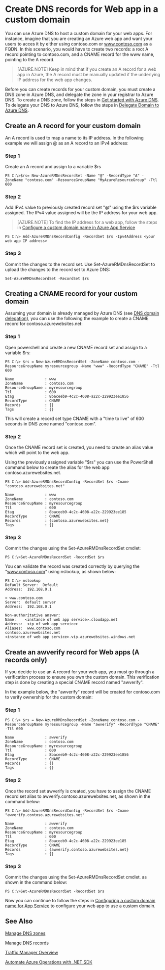 <properties 
   pageTitle="Create custom DNS records for a Web app | Microsoft Azure  " 
   description="How to create custom domain DNS records for Web app using Azure DNS. Step by step to verify your domain ownership using CNAME or A record" 
   services="dns" 
   documentationCenter="na" 
   authors="joaoma" 
   manager="carolz" 
   editor=""/>

<tags
   ms.service="dns"
   ms.devlang="na"
   ms.topic="article"
   ms.tgt_pltfrm="na"
   ms.workload="infrastructure-services" 
   ms.date="11/24/2015"
   ms.author="joaoma"/>

# Create DNS records for Web app in a custom domain

You can use Azure DNS to host a custom domain for your web apps. For instance, imagine that you are creating an Azure web app and want your users to acces it by either using contoso.com or www.contoso.com as a FQDN. In this scenario, you would have to create two records: a root A record pointing to contoso.com, and a CNAME record for the www name, pointing to the A record. 

> [AZURE.NOTE] Keep in mind that if you create an A record for a web app in Azure, the A record must be manually updated if the underlying IP address for the web app changes.

Before you can create records for your custom domain, you must create a DNS zone in Azure DNS, and delegate the zone in your registrar to Azure DNS. To create a DNS zone, follow the steps in [Get started with Azure DNS](../dns-getstarted-create-dnszone/#Create-a-DNS-zone). To delegate your DNS to Azure DNS, follow the steps in [Delegate Domain to Azure DNS](../dns-domain-delegation).
 
## Create an A record for your custom domain

An A record is used to map a name to its IP address. In the following example we will assign @ as an A record to an IPv4 address:

### Step 1
 
Create an A record and assign to a variable $rs
	
	PS C:\>$rs= New-AzureRMDnsRecordSet -Name "@" -RecordType "A" -ZoneName "contoso.com" -ResourceGroupName "MyAzureResourceGroup" -Ttl 600 

### Step 2

Add IPv4 value to previously created record set "@" using the $rs variable assigned. The IPv4 value assigned will be the IP address for your web app.

> [AZURE.NOTE] To find the IP address for a web app, follow the steps in [Configure a custom domain name in Azure App Service](../web-sites-custom-domain-name/#Find-the-virtual-IP-address)

	PS C:\> Add-AzureRMDnsRecordConfig -RecordSet $rs -Ipv4Address <your web app IP address>

### Step 3

Commit the changes to the record set. Use Set-AzureRMDnsRecordSet to upload the changes to the record set to Azure DNS:

	Set-AzureRMDnsRecordSet -RecordSet $rs

## Creating a CNAME record for your custom domain

Assuming your domain is already managed by Azure DNS (see [DNS domain delegation](../dns-domain-delegation)), you can use the following the example to create a CNAME record for contoso.azurewebsites.net:

### Step 1

Open powershell and create a new CNAME record set and assign to a variable $rs:

	PS C:\> $rs = New-AzureRMDnsRecordSet -ZoneName contoso.com -ResourceGroupName myresourcegroup -Name "www" -RecordType "CNAME" -Ttl 600
 
	Name              : www
	ZoneName          : contoso.com
	ResourceGroupName : myresourcegroup
	Ttl               : 600
	Etag              : 8baceeb9-4c2c-4608-a22c-229923ee1856
	RecordType        : CNAME
	Records           : {}
	Tags              : {}

This will create a record set type CNAME with a "time to live" of 600 seconds in DNS zone named "contoso.com".

### Step 2

Once the CNAME record set is created, you need to create an alias value which will point to the web app. 

Using the previously assigned variable "$rs" you can use the PowerShell command below to create the alias for the web app contoso.azurewebsites.net.

	PS C:\> Add-AzureRMDnsRecordConfig -RecordSet $rs -Cname "contoso.azurewebsites.net"
 
	Name              : www
	ZoneName          : contoso.com
	ResourceGroupName : myresourcegroup
	Ttl               : 600
	Etag              : 8baceeb9-4c2c-4608-a22c-229923ee185
	RecordType        : CNAME
	Records           : {contoso.azurewebsites.net}
	Tags              : {}

### Step 3

Commit the changes using the Set-AzureRMDnsRecordSet cmdlet:

	PS C:\>Set-AzureRMDnsRecordSet -RecordSet $rs

You can validate the record was created correctly by querying the "www.contoso.com" using nslookup, as shown below:

	PS C:\> nslookup
	Default Server:  Default
	Address:  192.168.0.1
 
	> www.contoso.com
	Server:  default server
	Address:  192.168.0.1
	 
	Non-authoritative answer:
	Name:    <instance of web app service>.cloudapp.net
	Address:  <ip of web app service>
	Aliases:  www.contoso.com
    contoso.azurewebsites.net
    <instance of web app service>.vip.azurewebsites.windows.net

## Create an awverify record for Web apps (A records only)

If you decide to use an A record for your web app, you must go through a verification process to ensure you own the custom domain. This verification step is done by creating a special CNAME record named "awverify".

In the example below, the "awverify" record will be created for contoso.com to verify ownership for the custom domain:

### Step 1

	PS C:\> $rs = New-AzureRMDnsRecordSet -ZoneName contoso.com -ResourceGroupName myresourcegroup -Name "awverify" -RecordType "CNAME" -Ttl 600
 
	Name              : awverify
	ZoneName          : contoso.com
	ResourceGroupName : myresourcegroup
	Ttl               : 600
	Etag              : 8baceeb9-4c2c-4608-a22c-229923ee1856
	RecordType        : CNAME
	Records           : {}
	Tags              : {}


### Step 2

Once the record set awverify is created, you have to assign the CNAME record set alias to awverify.contoso.azurewebsites.net, as shown in the command below: 

	PS C:\> Add-AzureRMDnsRecordConfig -RecordSet $rs -Cname "awverify.contoso.azurewebsites.net"
 
	Name              : awverify
	ZoneName          : contoso.com
	ResourceGroupName : myresourcegroup
	Ttl               : 600
	Etag              : 8baceeb9-4c2c-4608-a22c-229923ee185
	RecordType        : CNAME
	Records           : {awverify.contoso.azurewebsites.net}
	Tags              : {}

### Step 3

Commit the changes using the Set-AzureRMDnsRecordSet cmdlet. as shown in the command below:

	PS C:\>Set-AzureRMDnsRecordSet -RecordSet $rs

Now you can continue to follow the steps in [Configuring a custom domain name for App Service](../web-sites-custom-domain-name) to configure your web app to use a custom domain.

## See Also

[Manage DNS zones](../dns-operations-dnszones)

[Manage DNS records](../dns-operations-recordsets)

[Traffic Manager Overview](../traffic-manager-overview)

[Automate Azure Operations with .NET SDK](../dns-sdk)


 